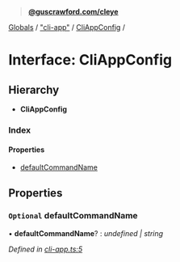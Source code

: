 > **[@guscrawford.com/cleye](../README.md)**

[Globals](../globals.md) / ["cli-app"](../modules/_cli_app_.md) / [CliAppConfig](_cli_app_.cliappconfig.md) /

# Interface: CliAppConfig

## Hierarchy

* **CliAppConfig**

### Index

#### Properties

* [defaultCommandName](_cli_app_.cliappconfig.md#optional-defaultcommandname)

## Properties

### `Optional` defaultCommandName

• **defaultCommandName**? : *undefined | string*

*Defined in [cli-app.ts:5](https://github.com/guscrawford-com/cleye/blob/6a04a70/src/cli-app.ts#L5)*